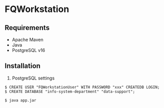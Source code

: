 # FQWorkstation

## Requirements

- Apache Maven
- Java 
- PostgreSQL v16

## Installation

1. PostgreSQL settings

```psql
$ CREATE USER "FQWorkstationUser" WITH PASSWORD "xxx" CREATEDB LOGIN;
$ CREATE DATABASE "info-system-department" "data-support";
```

```bash
$ java app.jar
```
